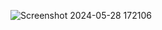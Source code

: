 ![Screenshot 2024-05-28 172106](https://github.com/YairZen/Parking-manager-app/assets/141813810/1f857c16-e5b3-4452-aaf7-f66d9bb8c950)
